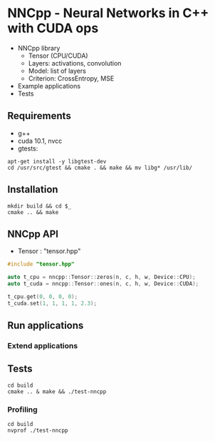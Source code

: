 # NNCpp - Neural Networks in C++ with CUDA ops

- NNCpp library
  - Tensor (CPU/CUDA)
  - Layers: activations, convolution
  - Model: list of layers
  - Criterion: CrossEntropy, MSE
- Example applications
- Tests

## Requirements

- g++
- cuda 10.1, nvcc
- gtests:
```
apt-get install -y libgtest-dev
cd /usr/src/gtest && cmake . && make && mv libg* /usr/lib/
```

## Installation

```
mkdir build && cd $_
cmake .. && make
```

## NNCpp API

- Tensor : "tensor.hpp"

```c++
#include "tensor.hpp"

auto t_cpu = nncpp::Tensor::zeros(n, c, h, w, Device::CPU);
auto t_cuda = nncpp::Tensor::ones(n, c, h, w, Device::CUDA);

t_cpu.get(0, 0, 0, 0);
t_cuda.set(1, 1, 1, 1, 2.3);
```

## Run applications



### Extend applications 


## Tests
```
cd build
cmake .. & make && ./test-nncpp
```

### Profiling 

```
cd build
nvprof ./test-nncpp
```